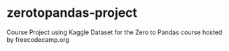 # zerotopandas-project
Course Project using Kaggle Dataset for the Zero to Pandas course hosted by freecodecamp.org
